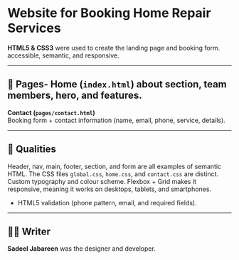 # Website for Booking Home Repair Services

 **HTML5 & CSS3** were used to create the landing page and booking form.  
 accessible, semantic, and responsive.

 ---

 ## 📌 Pages- **Home (`index.html`)** about section, team members, hero, and features.  
 **Contact (`pages/contact.html`)**  
   Booking form + contact information (name, email, phone, service, details).

 ---

 ## 🎨  Qualities
 Header, nav, main, footer, section, and form are all examples of semantic HTML.
 The CSS files `global.css`, `home.css`, and `contact.css` are distinct.
 Custom typography and colour scheme.
 Flexbox + Grid makes it responsive, meaning it works on desktops, tablets, and smartphones.
 - HTML5 validation (phone pattern, email, and required fields).

 ---

 ## 👨‍💻 Writer
 **Sadeel Jabareen** was the designer and developer.
